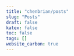 ```yaml
---
title: "chenbrian/posts"
slug: "Posts"
draft: false
katex: false
toc: false
tags: []
website_carbon: true
---
```















